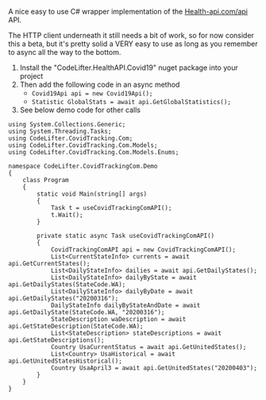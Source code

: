 ﻿A nice easy to use C# wrapper implementation of the [Health-api.com/api](https://health-api.com/api/v1/covid-19/total) API.

The HTTP client underneath it still needs a bit of work, so for now consider this a beta, but it's pretty solid a VERY easy to use as long as you remember to async all the way to the bottom.

1. Install the "CodeLifter.HealthAPI.Covid19" nuget package into your project
2. Then add the following code in an async method
    * ```Covid19Api api = new Covid19Api();```
    * ```Statistic GlobalStats = await api.GetGlobalStatistics();```
3. See below demo code for other calls 

```
using System.Collections.Generic;
using System.Threading.Tasks;
using CodeLifter.CovidTracking.Com;
using CodeLifter.CovidTracking.Com.Models;
using CodeLifter.CovidTracking.Com.Models.Enums;

namespace CodeLifter.CovidTrackingCom.Demo
{
    class Program
    {
        static void Main(string[] args)
        {
            Task t = useCovidTrackingComAPI();
            t.Wait();
        }

        private static async Task useCovidTrackingComAPI()
        {
            CovidTrackingComAPI api = new CovidTrackingComAPI();
            List<CurrentStateInfo> currents = await api.GetCurrentStates();
            List<DailyStateInfo> dailies = await api.GetDailyStates();
            List<DailyStateInfo> dailyByState = await api.GetDailyStates(StateCode.WA);
            List<DailyStateInfo> dailyByDate = await api.GetDailyStates("20200316");
            DailyStateInfo dailyByStateAndDate = await api.GetDailyState(StateCode.WA, "20200316");
            StateDescription waDescription = await api.GetStateDescription(StateCode.WA);
            List<StateDescription> stateDescriptions = await api.GetStateDescriptions();
            Country UsaCurrentStatus = await api.GetUnitedStates();
            List<Country> UsaHistorical = await api.GetUnitedStatesHistorical();
            Country UsaApril3 = await api.GetUnitedStates("20200403");
        }
    }
}


```
